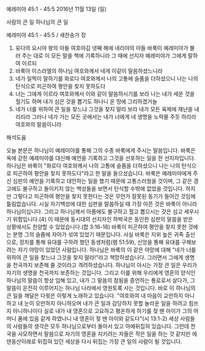 예레미야 45:1 - 45:5 
2016년 11월 13일 (일)

사람의 큰 일 하나님의 큰 일



예레미야 45:1 - 45:5 / 새찬송가  장


1. 유다의 요시야 왕의 아들 여호야김 넷째 해에 네리야의 아들 바룩이 예레미야가 불러 주는 대로 이 모든 말을 책에 기록하니라 그 때에 선지자 예레미야가 그에게 말하여 이르되 
2. 바룩아 이스라엘의 하나님 여호와께서 네게 이같이 말씀하셨느니라 
3. 네가 일찍이 말하기를 화로다 여호와께서 나의 고통에 슬픔을 더하셨으니 나는 나의 탄식으로 피곤하여 평안을 찾지 못하도다 
4. 너는 그에게 이르라 여호와께서 이와 같이 말씀하시기를 보라 나는 내가 세운 것을 헐기도 하며 내가 심은 것을 뽑기도 하나니 온 땅에 그리하겠거늘 
5. 네가 너를 위하여 큰 일을 찾느냐 그것을 찾지 말라 보라 내가 모든 육체에 재난을 내리리라 그러나 네가 가는 모든 곳에서는 내가 너에게 네 생명을 노략물 주듯 하리라 여호와의 말씀이니라

해석도움





오늘 본문은 하나님이 예레미야를 통해 그의 수종 바룩에게 주시는 말씀입니다. 바룩은 옥에 갇힌 예레미야를 대신해 예언을 기록하고 그것을 선포하는 일을 한 선지자입니다.
하나님은 바룩이 "화로다 여호와께서 나의 고통에 슬픔을 더하셨으니 나는 나의 탄식으로 피곤하여 평안을 찾지 못하도다"라고 한 말을 들으셨습니다.
바룩은 예레미야에게 주신 심판의 예언을 기록하고 대언하는 일을 했기 때문에 고통스러웠을 것이며, 그 같은 경고에도 불구하고 돌이키지 않는 백성들을 보면서 탄식할 수밖에 없었을 것입니다. 하지만 그렇다고 피곤하여 평안을 찾지 못한다는 것은 무언가 잘못된 동기가 들어간 것임에 틀림없습니다.
시실 자기백성에 대한 심판을 말씀하실 때 가장 아픈 것은 바룩이 아니라 하나님이십니다. 그리고 하나님께서 아픔에도 불구하고 헐고 뽑으시는 것은 심고 세우시기 위함입니다.(4)
이 때문에 동시대의 선지자인 하박국은 동인한 심판의 말씀을 받은 상황에서도 찬양할 수 있었습니다.(합 3:16-18)
바룩이 피곤하여 평안을 찾지 못한 것에는 분명 그의 슬픔에 자아가 섞여 있었기 때문입니다.
사실 바룩은 지위 높은 귀족 출신으로, 정치를 통해 유대를 구하려 했던 동생처럼(렘 51:59), 신앙을 통해 유대를 구해보려는 자기 야망이 있었던 사람입니다.
하나님은 바룩의 이 같은 야망에 대해 "네가 너를 위하여 큰 일을 찾느냐 그것을 찾지 말라!"라고 책망하셨습니다. 그러면서 그에게 생명을 천국까지 보존해 줄 것이라고 격려하셨습니다.
하나님이 아시는 가장 큰 일은 우리가 자기의 생명을 천국까지 보존하는 것입니다. 그리고 이를 위해 우리에게 영혼의 양식인 하나님의 말씀이 항상 임해 있고, 내가 그 말씀의 참됨을 증언하는 통로로서 살다가, 그 말씀이 온전히 이루어지는 하나님 나라에서 영원토록 사는 것입니다.
바로 이 하나님의 큰 일을 깨달은 다윗은 이렇게 노래하고 있습니다. "여호와여 내 마음이 교만하지 아니하고 내 눈이 오만하지 아니하오며 내가 큰 일과 감당하지 못할 놀라운 일을 하려고 힘쓰지 아니하나이다 실로 내가 내 영혼으로 고요하고 평온하게 하기를 젖 뗀 아이가 그의 어머니 품에 있음 같게 하였나니 내 영혼이 젖 뗀 아이와 같도다"(시 13:1-2)
세상 사람들의 사람들의 생각은 모두 하나님으로부터 돌아서 있고 아예뒤집혀 있습니다.
그런데 천국을 사모하면서 말씀으로 자기의 영혼을 지키려는 자들은 작은 일을 하는 것 같지만 에덴동산이래로 뒤집혀 있던 세상을 다시 뒤집는 가장 큰 일의 사람이 될 것입니다.